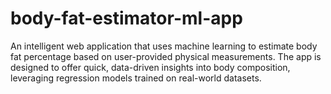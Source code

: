# body-fat-estimator-ml-app
An intelligent web application that uses machine learning to estimate body fat percentage based on user-provided physical measurements. The app is designed to offer quick, data-driven insights into body composition, leveraging regression models trained on real-world datasets.
